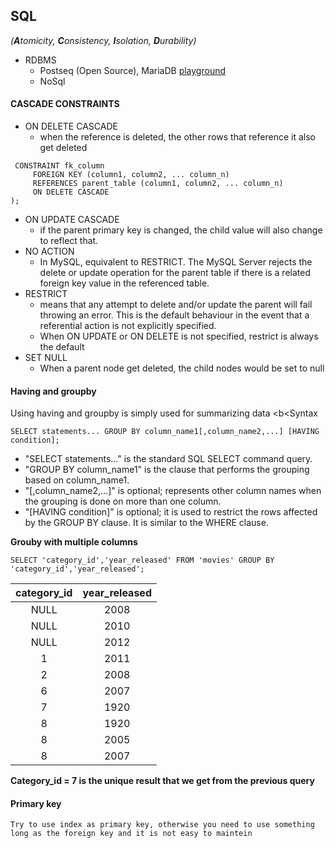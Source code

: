 ## SQL 
*(<b>A</b>tomicity, <b>C</b>onsistency, <b>I</b>solation, <b>D</b>urability)*
  - RDBMS
    - Postseq (Open Source), MariaDB [playground](https://sqlzoo.net/wiki/)
    - NoSql
#### CASCADE CONSTRAINTS
  - ON DELETE CASCADE
    - when the reference is deleted, the other rows that reference it also get deleted
```
 CONSTRAINT fk_column
     FOREIGN KEY (column1, column2, ... column_n)
     REFERENCES parent_table (column1, column2, ... column_n)
     ON DELETE CASCADE
);
```
  - ON UPDATE CASCADE
    - if the parent primary key is changed, the child value will also change to reflect that. 
  - NO ACTION
    - In MySQL, equivalent to RESTRICT. The MySQL Server rejects the delete or update operation 
      for the parent table if there is a related foreign key value in the referenced table.
  - RESTRICT 
    - means that any attempt to delete and/or update the parent will fail throwing an error. 
      This is the default behaviour in the event that a referential action is not explicitly specified.
    - When ON UPDATE or ON DELETE is not specified, restrict is always the default
  - SET NULL
    - When a parent node get deleted, the child nodes would be set to null
    
#### Having and groupby
Using having and groupby is simply used for summarizing data
  <b<Syntax</b>
  ```
  SELECT statements... GROUP BY column_name1[,column_name2,...] [HAVING condition];
  ```
  - "SELECT statements..." is the standard SQL SELECT command query.
  - "GROUP BY column_name1" is the clause that performs the grouping based on column_name1.
  - "[,column_name2,...]" is optional; represents other column names when the grouping is done on more than one column.
  - "[HAVING condition]" is optional; it is used to restrict the rows affected by the GROUP BY clause. It is similar to the  WHERE clause.

  <b>Grouby with multiple columns</b>

  ```
  SELECT 'category_id','year_released' FROM 'movies' GROUP BY 'category_id','year_released';
  ```


| category_id | year_released |
| :---:       |     :---:     |
| NULL        | 2008          |
| NULL        | 2010          |
| NULL        | 2012          |
| 1           | 2011          |
| 2           | 2008          |
| 6           | 2007          |
| 7           | 1920          |
| 8           | 1920          |
| 8           | 2005          |
| 8           | 2007          |

<strong>Category_id = 7 is the unique result that we get from the previous query</strong>

  #### Primary key
    Try to use index as primary key, otherwise you need to use something long as the foreign key and it is not easy to maintein
    
